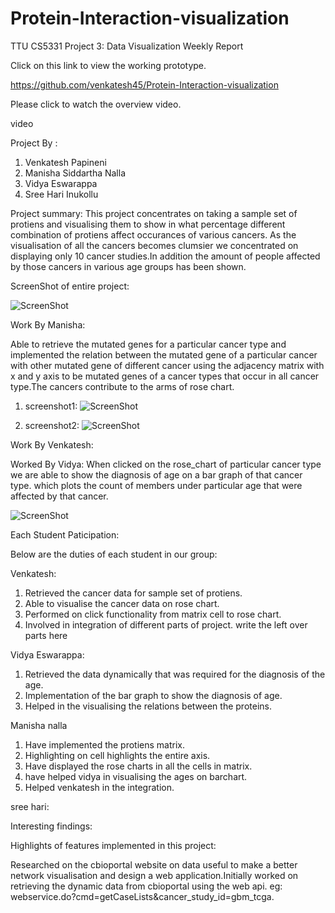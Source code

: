 # Protein-Interaction-visualization
TTU CS5331 Project 3: Data Visualization Weekly Report

Click on this link to view the working prototype. 

https://github.com/venkatesh45/Protein-Interaction-visualization

Please click to watch the overview video.

video


Project By :

1. Venkatesh Papineni 
2. Manisha Siddartha Nalla 
3. Vidya Eswarappa 
4. Sree Hari Inukollu 

Project summary: This project concentrates on taking a sample set of protiens and visualising them to show in what percentage different combination of protiens affect occurances of various cancers. As the visualisation of all the cancers becomes clumsier we concentrated on displaying only 10 cancer studies.In addition the amount of people affected by those cancers in various age groups has been shown.

ScreenShot of entire project:

![ScreenShot](https://github.com/venkatesh45/Protein-Interaction-visualization/blob/master/finalscreenshot.png)

Work By Manisha:

Able to retrieve the mutated genes for a particular cancer type and implemented the relation between the mutated gene of a particular cancer with other mutated gene of different cancer using the adjacency matrix with x and y axis to be mutated genes of a cancer types that occur in all cancer type.The cancers contribute to the arms of rose chart. 

1. screenshot1:
![ScreenShot](https://github.com/venkatesh45/Protein-Interaction-visualization/blob/master/2016-12-10.png)

2. screenshot2:
![ScreenShot](https://github.com/venkatesh45/Protein-Interaction-visualization/blob/master/2016-12-10%20(1).png)

Work By Venkatesh:


Worked By Vidya:
When clicked on the rose_chart of particular cancer type we are able to show the diagnosis of age on a bar graph of that cancer type. which plots the count of members under particular age that were affected by that cancer.

![ScreenShot](https://github.com/venkatesh45/Protein-Interaction-visualization/blob/master/bar%20graph.png)

Each Student Paticipation:

Below are the duties of each student in our group:

Venkatesh:

1. Retrieved the cancer data for sample set of protiens.
2. Able to visualise the cancer data on rose chart.
3. Performed on click functionality from matrix cell to rose chart.
4. Involved in integration of different parts of project. write the left over parts here

Vidya Eswarappa:

1. Retrieved the data dynamically that was required for the diagnosis of the age.
2. Implementation of the bar graph to show the diagnosis of age.
3. Helped in the visualising the relations between the proteins.

Manisha nalla

1. Have implemented the protiens matrix.
2. Highlighting on cell highlights the entire axis.
3. Have displayed the rose charts in all the cells in matrix.
4. have helped vidya in visualising the ages on barchart.
5. Helped venkatesh in the integration.

sree hari:


Interesting findings:
 
Highlights of features implemented in this project:

Researched on the cbioportal website on data useful to make a better network visualisation and design a web application.Initially worked on retrieving the dynamic data from cbioportal using the web api. eg: webservice.do?cmd=getCaseLists&cancer_study_id=gbm_tcga.

